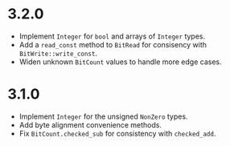 # 3.2.0

- Implement `Integer` for `bool` and arrays of `Integer` types.
- Add a `read_const` method to `BitRead` for consisency with `BitWrite::write_const`.
- Widen unknown `BitCount` values to handle more edge cases.

# 3.1.0

- Implement `Integer` for the unsigned `NonZero` types.
- Add byte alignment convenience methods.
- Fix `BitCount.checked_sub` for consistency with `checked_add`.

